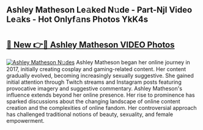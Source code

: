 ## Ashley Matheson Le𝚊ked N𝚞de - Part-NjI Video Le𝚊ks - Hot Onlyf𝚊ns Photos YkK4s

# <h2><a href="http://ab48729.deff.icu/?id=Ashley+Matheson">🔗 New 👉🔴 Ashley Matheson VIDEO Photos</a></h2>

[![Ashley Matheson N𝚞des](https://i.imgur.com/rIISA9y.gif)](http://ab48729.deff.icu/?id=Ashley+Matheson)
Ashley Matheson began her online journey in 2017, initially creating cosplay and gaming-related content. Her content gradually evolved, becoming increasingly sexually suggestive. She gained initial attention through Twitch streams and Instagram posts featuring provocative imagery and suggestive commentary. Ashley Matheson's influence extends beyond her online presence. Her rise to prominence has sparked discussions about the changing landscape of online content creation and the complexities of online fandom. Her controversial approach has challenged traditional notions of beauty, sexuality, and female empowerment.
